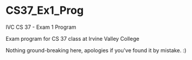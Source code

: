 CS37_Ex1_Prog
=============

IVC CS 37 - Exam 1 Program

Exam program for CS 37 class at Irvine Valley College

Nothing ground-breaking here, apologies if you've found it by mistake. :)
